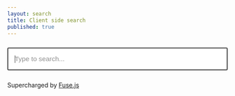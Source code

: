 ```yaml
---
layout: search
title: Client side search
published: true
---
```


<style>
  input#search {
  display: block;
  margin: 0 auto; /* Centers horizontally */
}
</style>

<script src="https://cdn.jsdelivr.net/npm/fuse.js@7.1.0"></script>

<input style="width:100%; padding:15px; margin-bottom:25px; margin-top:25px; font-size:110%; opacity:0.8;" type="text" id="search" placeholder="Type to search..." autofocus>

<div id="results">Supercharged by <a href="https://www.fusejs.io/">Fuse.js</a></div>
<script>
    let searchIndex = [];
    async function loadData() {
        const response = await fetch('../search.json');
        searchIndex = await response.json();
        window.fuse = new Fuse(searchIndex, {
            keys: ['date', 'title', 'content', 'tags'],
            includeScore: true,
            findAllMatches: true,
            distance: 2000000,
            includeMatches: true,
            threshold: 0.3
        });
    }

    // Function to format the date
    function formatDate(dateString) {
        const date = new Date(dateString);
        const year = date.getFullYear();
        const month = String(date.getMonth() + 1).padStart(2, '0'); // Months are zero-based
        const day = String(date.getDate()).padStart(2, '0');
        return `${day}. ${month}. ${year}`;
    }

    document.getElementById('search').addEventListener('input', function() {
        const query = this.value;
        const resultsContainer = document.getElementById('results');
        resultsContainer.innerHTML = '';
        if (query.length > 2) {
            const results = window.fuse.search(query);
            results.forEach(({ item }) => {
                const div = document.createElement('div');
                div.className = 'result';
                div.innerHTML = `
  <a href="${item.id}">${item.title}</a>
  ${item.date ? ` <small>(${formatDate(item.date)})</small>` : ''}
  <p>${item.content.substring(0, 100)}...</p>
`;
                resultsContainer.appendChild(div);
            });
        }
    });
    loadData();
</script>